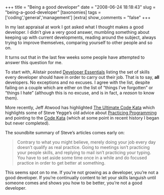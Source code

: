 +++
title = "Being a good developer"
date = "2008-06-24 18:18:43"
slug = "being-a-good-developer"
[taxonomies]
tags = ['coding','general','management']
[extra]
show_comments = "false"
+++

In my last appraisal at work I got asked what I thought makes a good developer. I didn’t give a very good answer, mumbling something about keeping up with current developments, reading around the subject, always trying to improve themselves, comparing yourself to other people and so on.

It turns out that in the last few weeks some people have attempted to answer this question for me.

To start with, Alistair posted [Developer Essentials](http://girtby.net/archives/2008/5/11/developer-essentials) listing the set of skills every developer should have in order to carry out their job. That is to say, **all** developers. No exceptions and no excuses. I agree with the list, despite failing on a couple which are either on the list of “things I’ve forgotten” or “things I hate” (although this is no excuse, and is in fact, a *reason* to know them).

More recently, Jeff Atwood has highlighted [The Ultimate Code Kata](http://www.codinghorror.com/blog/archives/001138.html) which highlights some of Steve Yegge’s old advice about [Practicing Programming](http://steve.yegge.googlepages.com/practicing-programming) and pointing to the [Code Kata](http://www.codekata.com/) (which at some point in recent history I began but never completed).

The soundbite summary of Steve’s articles comes early on:

> Contrary to what you might believe, merely doing your job every day doesn’t qualify as real practice. Going to meetings isn’t practicing your people skills, and replying to mail isn’t practicing your typing. You have to set aside some time once in a while and do focused practice in order to get better at something.

This seems spot on to me. If you’re not growing as a developer, you’re not a good developer. If you’re continually content to let your skills languish until someone comes and shows you how to be better, you’re not a good developer.

